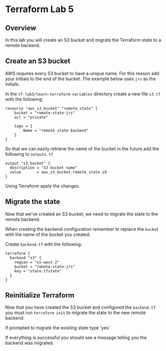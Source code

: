 # Terraform Lab 5

## Overview 
In this lab you will create an S3 bucket and migrate the Terraform state to a remote backend. 

## Create an S3 bucket 
AWS requires every S3 bucket to have a unique name. For this reason add your initials to the end of the bucket. The example below uses `jrs` as the initials.

In the `tf-lab3/learn-terraform-variables` directory create a new file `s3.tf` with the following: 

```hcl
resource "aws_s3_bucket" "remote_state" {
    bucket = "remote-state-jrs"
    acl = "private"
    
    tags = {
        Name = "remote state backend"
    }
}
```

So that we can easily retrieve the name of the bucket in the future add the following to `outputs.tf`
```hcl
output "s3_bucket" {
  description = "S3 bucket name"
  value       = aws_s3_bucket.remote_state.id
}
```
Using Terraform apply the changes. 

## Migrate the state
Now that we've created an S3 bucket, we need to migrate the state to the remote backend. 

When creating the backend configuration remember to replace the `bucket` with the name of the bucket you created. 

Create `backend.tf` with the following:
```hcl
terraform {
  backend "s3" {
    region = "us-west-2"
    bucket = "remote-state-jrs"
    key = "state.tfstate"
  }
}
```

## Reinitialize Terraform 
Now that you have created the S3 bucket and configured the `backend.tf` you must run `terraform init` to migrate the state to the new remote backend. 

If prompted to migrate the existing state type 'yes'

If everything is successful you should see a message telling you the backend was migrated. 


